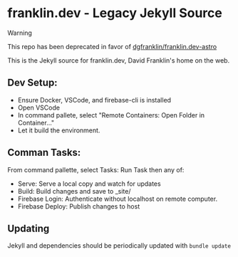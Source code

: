 # franklin.dev - Legacy Jekyll Source


> [!WARNING]  
> This repo has been deprecated in favor of [dgfranklin/franklin.dev-astro](https://github.com/)

This is the Jekyll source for franklin.dev, David Franklin's home on the web.


## Dev Setup:

- Ensure Docker, VSCode, and firebase-cli is installed
- Open VSCode
- In command pallete, select "Remote Containers: Open Folder in Container..."
- Let it build the environment.


## Comman Tasks:

From command pallette, select Tasks: Run Task then any of:

- Serve: Serve a local copy and watch for updates
- Build: Build changes and save to _site/
- Firebase Login: Authenticate without localhost on remote computer.
- Firebase Deploy: Publish changes to host

## Updating

Jekyll and dependencies should be periodically updated with `bundle update`
